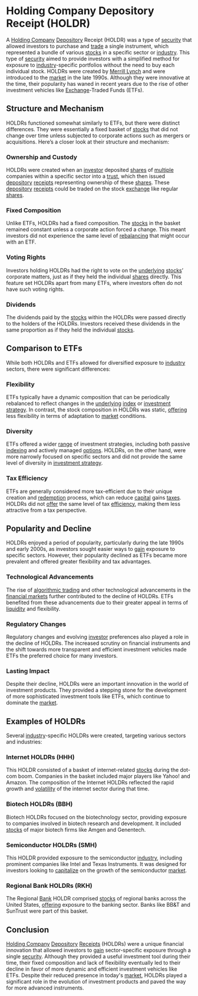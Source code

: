# Holding Company Depository Receipt (HOLDR)

A [Holding Company](../h/holding_company.md) [Depository](../d/depository.md) Receipt (HOLDR) was a type of [security](../s/security.md) that allowed investors to purchase and [trade](../t/trade.md) a single instrument, which represented a bundle of various [stocks](../s/stock.md) in a specific sector or [industry](../i/industry.md). This type of [security](../s/security.md) aimed to provide investors with a simplified method for exposure to [industry](../i/industry.md)-specific portfolios without the need to buy each individual stock. HOLDRs were created by [Merrill Lynch](../m/merrill_lynch.md) and were introduced to the [market](../m/market.md) in the late 1990s. Although they were innovative at the time, their popularity has waned in recent years due to the rise of other investment vehicles like [Exchange](../e/exchange.md)-Traded Funds (ETFs).

## Structure and Mechanism

HOLDRs functioned somewhat similarly to ETFs, but there were distinct differences. They were essentially a fixed basket of [stocks](../s/stock.md) that did not change over time unless subjected to corporate actions such as mergers or acquisitions. Here’s a closer look at their structure and mechanism:

### Ownership and Custody

HOLDRs were created when an [investor](../i/investor.md) deposited [shares](../s/shares.md) of [multiple](../m/multiple.md) companies within a specific sector into a [trust](../t/trust.md), which then issued [depository](../d/depository.md) [receipts](../r/receipt.md) representing ownership of these [shares](../s/shares.md). These [depository](../d/depository.md) [receipts](../r/receipt.md) could be traded on the stock [exchange](../e/exchange.md) like regular [shares](../s/shares.md).

### Fixed Composition

Unlike ETFs, HOLDRs had a fixed composition. The [stocks](../s/stock.md) in the basket remained constant unless a corporate action forced a change. This meant investors did not experience the same level of [rebalancing](../r/rebalancing.md) that might occur with an ETF.

### Voting Rights

Investors holding HOLDRs had the right to vote on the [underlying](../u/underlying.md) [stocks](../s/stock.md)’ corporate matters, just as if they held the individual [shares](../s/shares.md) directly. This feature set HOLDRs apart from many ETFs, where investors often do not have such voting rights.

### Dividends

The dividends paid by the [stocks](../s/stock.md) within the HOLDRs were passed directly to the holders of the HOLDRs. Investors received these dividends in the same proportion as if they held the individual [stocks](../s/stock.md).

## Comparison to ETFs

While both HOLDRs and ETFs allowed for diversified exposure to [industry](../i/industry.md) sectors, there were significant differences:

### Flexibility

ETFs typically have a dynamic composition that can be periodically rebalanced to reflect changes in the [underlying](../u/underlying.md) [index](../i/index.md) or [investment strategy](../i/investment_strategy.md). In contrast, the stock composition in HOLDRs was static, [offering](../o/offering.md) less flexibility in terms of adaptation to [market](../m/market.md) conditions.

### Diversity

ETFs offered a wider [range](../r/range.md) of investment strategies, including both passive [indexing](../i/indexing.md) and actively managed [options](../o/options.md). HOLDRs, on the other hand, were more narrowly focused on specific sectors and did not provide the same level of diversity in [investment strategy](../i/investment_strategy.md).

### Tax Efficiency

ETFs are generally considered more tax-efficient due to their unique creation and [redemption](../r/redemption.md) process, which can reduce [capital](../c/capital.md) gains [taxes](../t/taxes.md). HOLDRs did not [offer](../o/offer.md) the same level of tax [efficiency](../e/efficiency.md), making them less attractive from a tax perspective.

## Popularity and Decline

HOLDRs enjoyed a period of popularity, particularly during the late 1990s and early 2000s, as investors sought easier ways to [gain](../g/gain.md) exposure to specific sectors. However, their popularity declined as ETFs became more prevalent and offered greater flexibility and tax advantages.

### Technological Advancements

The rise of [algorithmic trading](../a/accountability.md) and other technological advancements in the [financial markets](../f/financial_market.md) further contributed to the decline of HOLDRs. ETFs benefited from these advancements due to their greater appeal in terms of [liquidity](../l/liquidity.md) and flexibility.

### Regulatory Changes

Regulatory changes and evolving [investor](../i/investor.md) preferences also played a role in the decline of HOLDRs. The increased scrutiny on financial instruments and the shift towards more transparent and efficient investment vehicles made ETFs the preferred choice for many investors.

### Lasting Impact

Despite their decline, HOLDRs were an important innovation in the world of investment products. They provided a stepping stone for the development of more sophisticated investment tools like ETFs, which continue to dominate the [market](../m/market.md).

## Examples of HOLDRs

Several [industry](../i/industry.md)-specific HOLDRs were created, targeting various sectors and industries:

### Internet HOLDRs (HHH)

This HOLDR consisted of a basket of internet-related [stocks](../s/stock.md) during the dot-com boom. Companies in the basket included major players like Yahoo! and Amazon. The composition of the Internet HOLDRs reflected the rapid growth and [volatility](../v/volatility.md) of the internet sector during that time.

### Biotech HOLDRs (BBH)

Biotech HOLDRs focused on the biotechnology sector, providing exposure to companies involved in biotech research and development. It included [stocks](../s/stock.md) of major biotech firms like Amgen and Genentech.

### Semiconductor HOLDRs (SMH)

This HOLDR provided exposure to the semiconductor [industry](../i/industry.md), including prominent companies like Intel and Texas Instruments. It was designed for investors looking to [capitalize](../c/capitalize.md) on the growth of the semiconductor [market](../m/market.md).

### Regional Bank HOLDRs (RKH)

The Regional [Bank](../b/bank.md) HOLDR comprised [stocks](../s/stock.md) of regional banks across the United States, [offering](../o/offering.md) exposure to the banking sector. Banks like BB&T and SunTrust were part of this basket.

## Conclusion

[Holding Company](../h/holding_company.md) [Depository](../d/depository.md) [Receipts](../r/receipt.md) (HOLDRs) were a unique financial innovation that allowed investors to [gain](../g/gain.md) sector-specific exposure through a single [security](../s/security.md). Although they provided a useful investment tool during their time, their fixed composition and lack of flexibility eventually led to their decline in favor of more dynamic and efficient investment vehicles like ETFs. Despite their reduced presence in today's [market](../m/market.md), HOLDRs played a significant role in the evolution of investment products and paved the way for more advanced instruments.
